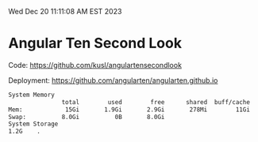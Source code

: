 Wed Dec 20 11:11:08 AM EST 2023

# Angular Ten Second Look

Code: https://github.com/kusl/angulartensecondlook

Deployment: https://github.com/angularten/angularten.github.io

```bash
System Memory
               total        used        free      shared  buff/cache   available
Mem:            15Gi       1.9Gi       2.9Gi       278Mi        11Gi        13Gi
Swap:          8.0Gi          0B       8.0Gi
System Storage
1.2G	.
```
